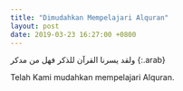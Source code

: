 ```yaml
---
title: "Dimudahkan Mempelajari Alquran"
layout: post
date: 2019-03-23 16:27:00 +0800
---
```


ولقد يسرنا القرآن للذكر فهل من مدكر
{:.arab}

Telah Kami mudahkan mempelajari Alquran.